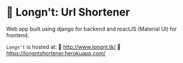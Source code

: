 # :memo: Longn't: Url Shortener
Web app built using django for backend and reactJS (Material UI) for frontend.

`Longn't` is hosted at:
:link: http://www.longnt.tk/
:link: https://longntshortener.herokuapp.com/

